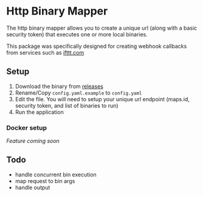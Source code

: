 # Http Binary Mapper

The http binary mapper allows you to create a unique url (along with a basic security token) that executes one or more local binaries.

This package was specifically designed for creating webhook callbacks from services such as [ifttt.com](https://ifttt.com/)

## Setup

1. Download the binary from [releases](https://github.com/benrowe/http-binary-mapper/releases)
2. Rename/Copy `config.yaml.example` to `config.yaml`
3. Edit the file. You will need to setup your unique url endpoint (maps.id, security token, and list of binaries to run)
4. Run the application

### Docker setup

_Feature coming soon_

## Todo

- handle concurrent bin execution
- map request to bin args
- handle output
